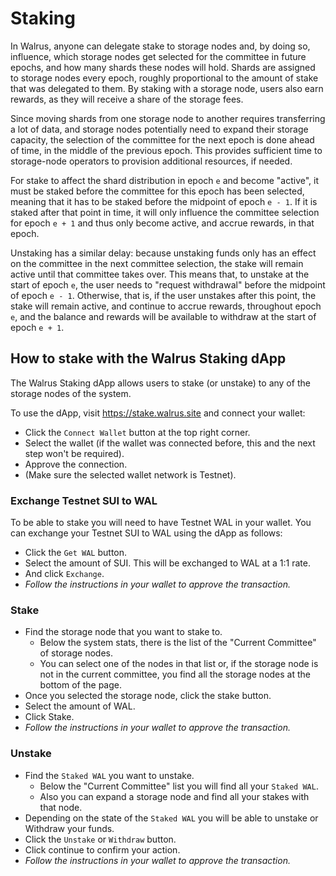 # Staking

In Walrus, anyone can delegate stake to storage nodes and, by doing so, influence, which storage
nodes get selected for the committee in future epochs, and how many shards these nodes will hold.
Shards are assigned to storage nodes every epoch, roughly proportional to the amount of stake
that was delegated to them. By staking with a storage node, users also earn rewards, as they
will receive a share of the storage fees.

Since moving shards from one storage node to another requires transferring a lot of data, and
storage nodes potentially need to expand their storage capacity, the selection of the committee
for the next epoch is done ahead of time, in the middle of the previous epoch. This provides
sufficient time to storage-node operators to provision additional resources, if needed.

For stake to affect the shard distribution in epoch `e` and become "active", it must be staked
before the committee for this epoch has been selected, meaning that it has to be staked before
the midpoint of epoch `e - 1`. If it is staked after that point in time, it will only influence
the committee selection for epoch `e + 1` and thus only become active, and accrue rewards, in
that epoch.

Unstaking has a similar delay: because unstaking funds only has an effect on the committee in
the next committee selection, the stake will remain active until that committee takes over.
This means that, to unstake at the start of epoch `e`, the user needs to "request withdrawal"
before the midpoint of epoch `e - 1`. Otherwise, that is, if the user unstakes after this point,
the stake will remain active, and continue to accrue rewards, throughout epoch `e`, and the
balance and rewards will be available to withdraw at the start of epoch `e + 1`.

## How to stake with the Walrus Staking dApp

The Walrus Staking dApp allows users to stake (or unstake) to any of the storage nodes of the
system.

To use the dApp, visit <https://stake.walrus.site> and connect your wallet:

- Click the `Connect Wallet` button at the top right corner.
- Select the wallet (if the wallet was connected before, this and the next step won't be required).
- Approve the connection.
- (Make sure the selected wallet network is Testnet).

### Exchange Testnet SUI to WAL

To be able to stake you will need to have Testnet WAL in your wallet.
You can exchange your Testnet SUI to WAL using the dApp as follows:

- Click the `Get WAL` button.
- Select the amount of SUI. This will be exchanged to WAL at a 1:1 rate.
- And click `Exchange`.
- *Follow the instructions in your wallet to approve the transaction.*

### Stake

- Find the storage node that you want to stake to.
  - Below the system stats, there is the list of the "Current Committee" of storage nodes.
  - You can select one of the nodes in that list or, if the storage node is not in the current
    committee, you find all the storage nodes at the bottom of the page.
- Once you selected the storage node, click the stake button.
- Select the amount of WAL.
- Click Stake.
- *Follow the instructions in your wallet to approve the transaction.*

### Unstake

- Find the `Staked WAL` you want to unstake.
  - Below the "Current Committee" list you will find all your `Staked WAL`.
  - Also you can expand a storage node and find all your stakes with that node.
- Depending on the state of the `Staked WAL` you will be able to unstake or Withdraw your funds.
- Click the `Unstake` or `Withdraw` button.
- Click continue to confirm your action.
- *Follow the instructions in your wallet to approve the transaction.*
